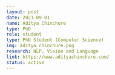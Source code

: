 ```yaml
---
layout: post
date: 2021-09-01
name: Aditya Chinchure
type: PhD
role: student
type: PhD Student (Computer Science)
img: aditya_chinchure.png
research: NLP, Vision and Language
link: https://www.adityachinchure.com/
status: active
---
```


